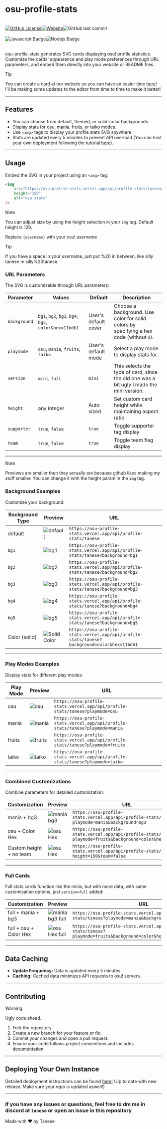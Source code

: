 # osu-profile-stats

<br>
<div style="display: flex;">
    <a href="https://github.com/Luis-Tanese/osu-profile-stats/blob/main/LICENSE"><img alt="GitHub License" src="https://img.shields.io/github/license/Luis-Tanese/osu-profile-stats"></a>
    <a href="https://osu-profile-stats.vercel.app"><img alt="Website" src="https://img.shields.io/website?url=https%3A%2F%2Fosu-profile-stats.vercel.app"></a>
    <img alt="GitHub last commit" src="https://img.shields.io/github/last-commit/Luis-Tanese/osu-profile-stats">
</div>
<br>
<div style="display: flex;">
    <img alt="Javascript Badge" src="https://img.shields.io/badge/-Javascript-F0DB4F?style=for-the-badge&labelColor=black&logo=javascript&logoColor=F0DB4F">
    <img alt="Nodejs Badge" src="https://img.shields.io/badge/-Nodejs-3C873A?style=for-the-badge&labelColor=black&logo=node.js&logoColor=3C873A">
</div>
<br>

osu-profile-stats generates SVG cards displaying osu! profile statistics. Customize the cards' appearance and play mode preferences through URL parameters, and embed them directly into your website or README files.

> [!TIP]
> You can create a card at our website so you can have an easier time [here!](https://osu-profile-stats.vercel.app/editor.html)
> I'll be making some updates to the editor from time to time to make it better!

---

## Features

- You can choose from default, themed, or solid-color backgrounds.
- Display stats for osu, mania, fruits, or taiko modes.
- Use `<img>` tags to display your profile stats SVG anywhere.
- Stats are updated every 5 minutes to prevent API overload (You can host your own deployment following the tutorial [here](#deploying-your-own-instance)).

---

## Usage

Embed the SVG in your project using an `<img>` tag:

```html
<img
    src="https://osu-profile-stats.vercel.app/api/profile-stats/{username}"
    height="150"
    alt="osu stats"
/>
```

> [!NOTE]
> You can adjust size by using the height selection in your `img` tag. Default height is 120.

Replace `{username}` with your osu! username

> [!TIP]
> If you have a space in your username, just put %20 in between, like silly tanese => silly%20tanese.

### URL Parameters

The SVG is customizable through URL parameters:

| Parameter    | Values                                                | Default              | Description                                                                              |
| ------------ | ----------------------------------------------------- | -------------------- | ---------------------------------------------------------------------------------------- |
| `background` | `bg1`, `bg2`, `bg3`, `bg4`, `bg5`, `color&hex=11bdb1` | User's default cover | Choose a background. Use color for solid colors by specifying a hex code (without `#`).  |
| `playmode`   | `osu`, `mania`, `fruits`, `taiko`                     | User's default mode  | Select a play mode to display stats for.                                                 |
| `version`    | `mini`, `full`                                        | `mini`               | This selects the type of card, since the old one was a bit ugly I made the mini version. |
| `height`     | any integer                                           | Auto sized           | Set custom card height while maintaining aspect ratio                                    |
| `supporter`  | `true`, `false`                                       | `true`               | Toggle supporter tag display                                                             |
| `team`       | `true`, `false`                                       | `true`               | Toggle team flag display                                                                 |

---

> [!NOTE]
> Previews are smaller then they actually are because github likes making my stuff smaller.
> You can change it with the height param in the `img` tag.

### Background Examples

Customize your background:

| Background Type | Preview                                                                                                                  | URL                                                                                         |
| --------------- | ------------------------------------------------------------------------------------------------------------------------ | ------------------------------------------------------------------------------------------- |
| default         | <img src="https://osu-profile-stats.vercel.app/api/profile-stats/tanese" alt="default" >                                 | `https://osu-profile-stats.vercel.app/api/profile-stats/tanese`                             |
| `bg1`           | <img src="https://osu-profile-stats.vercel.app/api/profile-stats/tanese?background=bg1" alt="bg1" >                      | `https://osu-profile-stats.vercel.app/api/profile-stats/tanese?background=bg1`              |
| `bg2`           | <img src="https://osu-profile-stats.vercel.app/api/profile-stats/tanese?background=bg2" alt="bg2" >                      | `https://osu-profile-stats.vercel.app/api/profile-stats/tanese?background=bg2`              |
| `bg3`           | <img src="https://osu-profile-stats.vercel.app/api/profile-stats/tanese?background=bg3" alt="bg3" >                      | `https://osu-profile-stats.vercel.app/api/profile-stats/tanese?background=bg3`              |
| `bg4`           | <img src="https://osu-profile-stats.vercel.app/api/profile-stats/tanese?background=bg4" alt="bg4" >                      | `https://osu-profile-stats.vercel.app/api/profile-stats/tanese?background=bg4`              |
| `bg5`           | <img src="https://osu-profile-stats.vercel.app/api/profile-stats/tanese?background=bg5" alt="bg5" >                      | `https://osu-profile-stats.vercel.app/api/profile-stats/tanese?background=bg5`              |
| Color (solid)   | <img src="https://osu-profile-stats.vercel.app/api/profile-stats/tanese?background=color&hex=11bdb1" alt="Solid Color" > | `https://osu-profile-stats.vercel.app/api/profile-stats/tanese?background=color&hex=11bdb1` |

---

### Play Modes Examples

Display stats for different play modes:

| Play Mode | Preview                                                                                                 | URL                                                                             |
| --------- | ------------------------------------------------------------------------------------------------------- | ------------------------------------------------------------------------------- |
| osu       | <img src="https://osu-profile-stats.vercel.app/api/profile-stats/tanese?playmode=osu" alt="osu" >       | `https://osu-profile-stats.vercel.app/api/profile-stats/tanese?playmode=osu`    |
| mania     | <img src="https://osu-profile-stats.vercel.app/api/profile-stats/tanese?playmode=mania" alt="mania" >   | `https://osu-profile-stats.vercel.app/api/profile-stats/tanese?playmode=mania`  |
| fruits    | <img src="https://osu-profile-stats.vercel.app/api/profile-stats/tanese?playmode=fruits" alt="fruits" > | `https://osu-profile-stats.vercel.app/api/profile-stats/tanese?playmode=fruits` |
| taiko     | <img src="https://osu-profile-stats.vercel.app/api/profile-stats/tanese?playmode=taiko" alt="taiko" >   | `https://osu-profile-stats.vercel.app/api/profile-stats/tanese?playmode=taiko`  |

---

### Combined Customizations

Combine parameters for detailed customization:

| Customization           | Preview                                                                                                                           | URL                                                                                                         |
| ----------------------- | --------------------------------------------------------------------------------------------------------------------------------- | ----------------------------------------------------------------------------------------------------------- |
| mania + bg3             | <img src="https://osu-profile-stats.vercel.app/api/profile-stats/tanese?playmode=mania&background=bg3" alt="mania bg3" >          | `https://osu-profile-stats.vercel.app/api/profile-stats/tanese?playmode=mania&background=bg3`               |
| osu + Color Hex         | <img src="https://osu-profile-stats.vercel.app/api/profile-stats/tanese?playmode=osu&background=color&hex=11bdb1" alt="osu Hex" > | `https://osu-profile-stats.vercel.app/api/profile-stats/tanese?playmode=fruits&background=color&hex=11bdb1` |
| Custom height + no team | <img src="https://osu-profile-stats.vercel.app/api/profile-stats/tanese?height=150&team=false" alt="osu Hex" >                    | `https://osu-profile-stats.vercel.app/api/profile-stats/tanese?height=150&team=false`                       |

---

### Full Cards

Full stats cards function like the minis, but with more data, with same customisation options, just `version=full` added:

| Customization          | Preview                                                                                                                                            | URL                                                                                                                      |
| ---------------------- | -------------------------------------------------------------------------------------------------------------------------------------------------- | ------------------------------------------------------------------------------------------------------------------------ |
| full + mania + bg3     | <img src="https://osu-profile-stats.vercel.app/api/profile-stats/tanese?playmode=mania&background=bg3&version=full" alt="mania bg3 full">          | `https://osu-profile-stats.vercel.app/api/profile-stats/tanese?playmode=mania&background=bg3&version=full`               |
| full + osu + Color Hex | <img src="https://osu-profile-stats.vercel.app/api/profile-stats/tanese?playmode=osu&background=color&hex=11bdb1&version=full" alt="osu Hex full"> | `https://osu-profile-stats.vercel.app/api/profile-stats/tanese?playmode=fruits&background=color&hex=11bdb1&version=full` |

---

## Data Caching

- **Update Frequency:** Data is updated every 5 minutes.
- **Caching:** Cached data minimizes API requests to osu! servers.

---

## Contributing

> [!WARNING]
> Ugly code ahead.

1. Fork the repository.
2. Create a new branch for your feature or fix.
3. Commit your changes and open a pull request.
4. Ensure your code follows project conventions and includes documentation.

---

## Deploying Your Own Instance

Detailed deployment instructions can be found [here!](https://github.com/Luis-Tanese/osu-profile-stats/blob/main/DEPLOYMENT.md) (Up to date with new release. Make sure your repo is updated aswell!)

---

### If you have any issues or questions, feel free to dm me in discord at `tanese` or open an issue in this repository

Made with ♥ by Tanese
